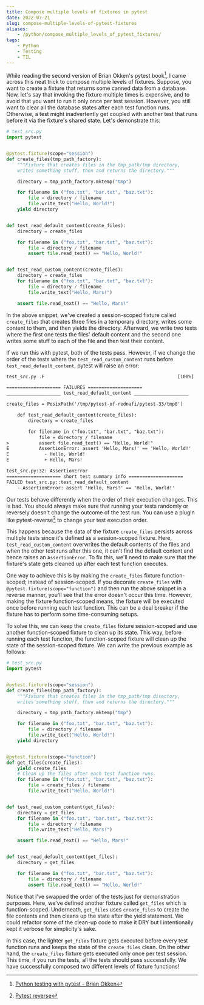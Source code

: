 ```yaml
---
title: Compose multiple levels of fixtures in pytest
date: 2022-07-21
slug: compose-multiple-levels-of-pytest-fixtures
aliases:
    - /python/compose_multiple_levels_of_pytest_fixtures/
tags:
    - Python
    - Testing
    - TIL
---
```


While reading the second version of Brian Okken's pytest book[^1], I came across this neat
trick to compose multiple levels of fixtures. Suppose, you want to create a fixture that
returns some canned data from a database. Now, let's say that invoking the fixture multiple
times is expensive, and to avoid that you want to run it only once per test session.
However, you still want to clear all the database states after each test function runs.
Otherwise, a test might inadvertently get coupled with another test that runs before it via
the fixture's shared state. Let's demonstrate this:

```py
# test_src.py
import pytest


@pytest.fixture(scope="session")
def create_files(tmp_path_factory):
    """Fixture that creates files in the tmp_path/tmp directory,
    writes something stuff, then and returns the directory."""

    directory = tmp_path_factory.mktemp("tmp")

    for filename in ("foo.txt", "bar.txt", "baz.txt"):
        file = directory / filename
        file.write_text("Hello, World!")
    yield directory


def test_read_default_content(create_files):
    directory = create_files

    for filename in ("foo.txt", "bar.txt", "baz.txt"):
        file = directory / filename
        assert file.read_text() == "Hello, World!"


def test_read_custom_content(create_files):
    directory = create_files
    for filename in ("foo.txt", "bar.txt", "baz.txt"):
        file = directory / filename
        file.write_text("Hello, Mars!")

    assert file.read_text() == "Hello, Mars!"
```

In the above snippet, we've created a session-scoped fixture called `create_files` that
creates three files in a temporary directory, writes some content to them, and then yields
the directory. Afterward, we write two tests where the first one tests the files' default
content and the second one writes some stuff to each of the file and then test their
content.

If we run this with pytest, both of the tests pass. However, if we change the order of the
tests where the `test_read_custom_content` runs before `test_read_default_content`, pytest
will raise an error:

```txt
test_src.py .F                                                 [100%]

==================== FAILURES ====================
____________________ test_read_default_content ____________________

create_files = PosixPath('/tmp/pytest-of-rednafi/pytest-33/tmp0')

    def test_read_default_content(create_files):
        directory = create_files

        for filename in ("foo.txt", "bar.txt", "baz.txt"):
            file = directory / filename
>           assert file.read_text() == "Hello, World!"
E           AssertionError: assert 'Hello, Mars!' == 'Hello, World!'
E             - Hello, World!
E             + Hello, Mars!

test_src.py:32: AssertionError
==================== short test summary info ====================
FAILED test_src.py::test_read_default_content
    - AssertionError: assert 'Hello, Mars!' == 'Hello, World!'
```

Our tests behave differently when the order of their execution changes. This is bad. You
should always make sure that running your tests randomly or reversely doesn't change the
outcome of the test run. You can use a plugin like pytest-reverse[^2] to change your test
execution order.

This happens because the data of the fixture `create_files` persists across multiple tests
since it's defined as a session-scoped fixture. Here, `test_read_custom_content` overwrites
the default contents of the files and when the other test runs after this one, it can't find
the default content and hence raises an `AssertionError`. To fix this, we'll need to make
sure that the fixture's state gets cleaned up after each test function executes.

One way to achieve this is by making the `create_files` fixture function-scoped; instead of
session-scoped. If you decorate `create_files` with `@pytest.fixture(scope="function")` and
then run the above snippet in a reverse manner, you'll see that the error doesn't occur this
time. However, making the fixture function-scoped means, the fixture will be executed once
before running each test function. This can be a deal breaker if the fixture has to perform
some time-consuming setups.

To solve this, we can keep the `create_files` fixture session-scoped and use another
function-scoped fixture to clean up its state. This way, before running each test function,
the function-scoped fixture will clean up the state of the session-scoped fixture. We can
write the previous example as follows:

```py
# test_src.py
import pytest


@pytest.fixture(scope="session")
def create_files(tmp_path_factory):
    """Fixture that creates files in the tmp_path/tmp directory,
    writes something stuff, then and returns the directory."""

    directory = tmp_path_factory.mktemp("tmp")

    for filename in ("foo.txt", "bar.txt", "baz.txt"):
        file = directory / filename
        file.write_text("Hello, World!")
    yield directory


@pytest.fixture(scope="function")
def get_files(create_files):
    yield create_files
    # Clean up the files after each test function runs.
    for filename in ("foo.txt", "bar.txt", "baz.txt"):
        file = create_files / filename
        file.write_text("Hello, World!")


def test_read_custom_content(get_files):
    directory = get_files
    for filename in ("foo.txt", "bar.txt", "baz.txt"):
        file = directory / filename
        file.write_text("Hello, Mars!")

    assert file.read_text() == "Hello, Mars!"


def test_read_default_content(get_files):
    directory = get_files

    for filename in ("foo.txt", "bar.txt", "baz.txt"):
        file = directory / filename
        assert file.read_text() == "Hello, World!"
```

Notice that I've swapped the order of the tests just for demonstration purposes. Here, we've
defined another fixture called `get_files` which is function-scoped. Underneath, `get_files`
uses `create_files` to create the file contents and then cleans up the state after the yield
statement. We could refactor some of the clean-up code to make it DRY but I intentionally
kept it verbose for simplicity's sake.

In this case, the lighter `get_files` fixture gets executed before every test function runs
and keeps the state of the `create_files` clean. On the other hand, the `create_files`
fixture gets executed only once per test session. This time, if you run the tests, all the
tests should pass successfully. We have successfully composed two different levels of
fixture functions!

[^1]:
    [Python testing with pytest - Brian Okken](https://pragprog.com/titles/bopytest2/python-testing-with-pytest-second-edition/)

[^2]: [Pytest reverse](https://github.com/adamchainz/pytest-reverse)
